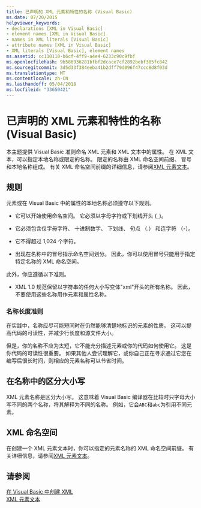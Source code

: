 ```yaml
---
title: 已声明的 XML 元素和特性的名称 (Visual Basic)
ms.date: 07/20/2015
helpviewer_keywords:
- declarations [XML in Visual Basic]
- element names [XML in Visual Basic]
- names in XML literals [Visual Basic]
- attribute names [XML in Visual Basic]
- XML literals [Visual Basic], element names
ms.assetid: cc110118-b6cf-4ff9-a4e4-6233c90c9fbf
ms.openlocfilehash: 9b586936281bfbf2dcace7cf2892bebf305fc842
ms.sourcegitcommit: 3d5d33f384eeba41b2dff79d096f47ccc8d8f03d
ms.translationtype: MT
ms.contentlocale: zh-CN
ms.lasthandoff: 05/04/2018
ms.locfileid: "33650421"
---
```

# <a name="names-of-declared-xml-elements-and-attributes-visual-basic"></a>已声明的 XML 元素和特性的名称 (Visual Basic)
本主题提供 Visual Basic 准则命名 XML 元素和 XML 文本中的属性。  在 XML 文本，可以指定本地名称或限定的名称。 限定的名称由 XML 命名空间前缀、 冒号和本地名称组成。 有关 XML 命名空间前缀的详细信息，请参阅[XML 元素文本](../../../../visual-basic/language-reference/xml-literals/xml-element-literal.md)。  
  
## <a name="rules"></a>规则  
 元素或在 Visual Basic 中的属性的本地名称必须遵守以下规则。  
  
-   它可以开始使用命名空间。 它必须以字母字符或下划线开头 (`_`)。  
  
-   它必须包含仅字母字符、 十进制数字、 下划线、 句点 （.） 和连字符 （-）。  
  
-   它不得超过 1,024 个字符。  
  
-   出现在名称中的冒号指示命名空间划分。 因此，你可以使用冒号只能用于指定特定名称的 XML 命名空间。  
  
 此外，你应遵循以下准则。  
  
-   XML 1.0 规范保留以字符串的任何大小写变体"xml"开头的所有名称。 因此，不要使用这些名称用作元素和属性名称。  
  
### <a name="name-length-guidelines"></a>名称长度准则  
 在实践中，名称应尽可能短同时在仍然能够清楚地标识的元素的性质。 这可以提高代码的可读性，并减少行长度和源文件大小。  
  
 但是，你的名称不应为太短，它不能充分描述元素或你的代码如何使用它。 这是你代码的可读性很重要。 如果其他人尝试理解它，或你自己正在寻求通过它您在编写后很长时间，则相应的元素名称可以节省时间。  
  
## <a name="case-sensitivity-in-names"></a>在名称中的区分大小写  
 XML 元素名称是区分大小写。 这意味着 Visual Basic 编译器在比较时只字母大小写不同的两个名称，将其解释为不同的名称。 例如，它会`ABC`和`abc`为引用不同元素。  
  
## <a name="xml-namespaces"></a>XML 命名空间  
 在创建一个 XML 元素文本时，你可以指定的元素名称的 XML 命名空间前缀。 有关详细信息，请参阅[XML 元素文本](../../../../visual-basic/language-reference/xml-literals/xml-element-literal.md)。  
  
## <a name="see-also"></a>请参阅  
 [在 Visual Basic 中创建 XML](../../../../visual-basic/programming-guide/language-features/xml/creating-xml.md)  
 [XML 元素文本](../../../../visual-basic/language-reference/xml-literals/xml-element-literal.md)
